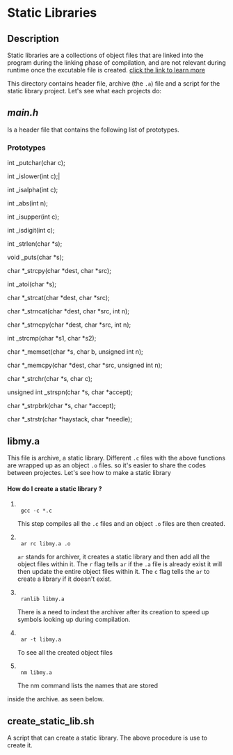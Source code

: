 # **Static Libraries**

## **Description**

Static libraries are a collections of object files that are linked into the program during the linking phase of compilation, and are not relevant during runtime once the excutable file is created. [click the link to learn more](https://docencia.ac.upc.edu/FIB/USO/Bibliografia/unix-c-libraries.html)



This directory contains header file, archive (the `.a`) file and a script for the static library project. Let's see what each projects do:



## *_main.h_*



Is a header file that contains the following list of prototypes.



### Prototypes 

int _putchar(char c);

int _islower(int c);|

int _isalpha(int c);

int _abs(int n);

int _isupper(int c);

int _isdigit(int c);

int _strlen(char *s);

void _puts(char *s);

char *_strcpy(char *dest, char *src);

int _atoi(char *s);

char *_strcat(char *dest, char *src);

char *_strncat(char *dest, char *src, int n);

char *_strncpy(char *dest, char *src, int n);

int _strcmp(char *s1, char *s2);

char *_memset(char *s, char b, unsigned int n);

char *_memcpy(char *dest, char *src, unsigned int n);

char *_strchr(char *s, char c);

unsigned int _strspn(char *s, char *accept);

char *_strpbrk(char *s, char *accept);

char *_strstr(char *haystack, char *needle);



## **libmy.a**

This file is archive, a static library. Different `.c` files with the above functions are wrapped up as an object `.o` files. so it's easier to share the codes between projectes. Let's see how to make a static library



#### How do I create a static library ?

1. ```

    gcc -c *.c

    ```

    This step compiles all the `.c` files and an object `.o` files are then created.

1. ```

    ar rc libmy.a .o

    ```

    `ar` stands for archiver, it creates a static library and then add all the object files within it. The `r` flag tells `ar` if the `.a` file is already exist it will then update the entire object files within it. The `c` flag tells the `ar` to create a library if it doesn't exist.

1. ```

    ranlib libmy.a

    ```

    There is a need to indext the archiver after its creation to speed up symbols looking up during compilation.

1. ```

    ar -t libmy.a

    ```

    To see all the created object files

1. ```

    nm libmy.a

    ```

    The nm command lists the names that are stored

inside the archive. as seen below.

## **create_static_lib.sh**

A script that can create a static library. The above procedure is use to create it.
